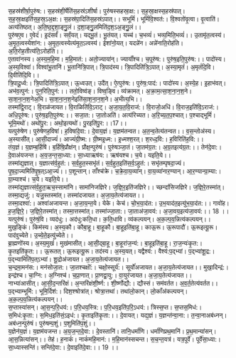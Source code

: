 

  
स॒हस्र॑शीर्षा॒पुरु॑ष:। स॒हस्र॑शी॒र्षेति॑स॒हस्र॑ऽशीर्षा। पुरु॑षस्सहस्रा॒क्ष:। स॒ह॒स्रा॒क्षस्स॒हस्र॑पात्। स॒ह॒स्रा॒क्षइति॑स॒ह॒स्र॒ऽअ॒क्ष:। स॒हस्र॑पा॒दिति॑स॒हस्र॑ऽपात्।। सभूमिं॑। भूमिं॑वि॒श्वत॑:। वि॒श्वतो॑वृ॒त्वा। वृ॒त्वाति॑। अत्य॑तिष्ठत्। अ॒ति॒ष्ठ॒द्द॒शा॒ङ्गु॒॒लं। द॒शा॒ङ्गु॒॒लमिति॑द॒श॒ऽअ॒ङ्गु॒॒लं।।  
पुरु॑षए॒व। ए॒वेदं॑। इ॒दंसर्वं॑। सर्वं॒यत्। यद्भू॒तं। भू॒तंयत्। यच्च॑। च॒भव्यं॑। भव्य॒मिति॒भव्यं॑।। उ॒तामृ॑त॒त्वस्य॑। अ॒मृ॒त॒त्वस्येशा॑न:। अ॒मृ॒त॒त्वस्येत्य॑मृ॒त॒ऽत्वस्य॑। ईशा॑नो॒यत्। यदन्ने॑न। अन्ने॑नाति॒रोह॑ति। अ॒ति॒रोह॒तीत्य॑ति॒ऽरोह॑ति।।  
ए॒तावा॑नस्य। अ॒स्य॒म॒हि॒मा। म॒हि॒मात॑:। अतो॒ज्याया॑न्। ज्यायाँ॑श्च। च॒पूरु॑ष:। पुरु॑ष॒इति॒पुरु॑ष:।। पादो॑स्य। अ॒स्य॒विश्वा॑। विश्वा॑भू॒तानि॑। भू॒तानि॑त्रि॒पात्। त्रि॒पाद॑स्य। त्रि॒पादिति॑त्रि॒ऽपात्। अ॒स्या॒मृतं॑। अ॒मृतं॑दि॒वि। दि॒वीति॑दि॒वि।।  
त्रि॒पादू॒र्ध्व:। त्रि॒पादिति॑त्रि॒ऽपात्। ऊ॒ध्वउत्। उदै॑त्। ऐ॒त्पुरु॑ष:। पुरु॑ष॒:पाद॑:। पादो॑स्य। अ॒स्ये॒ह। इ॒हाभ॑वत्। अभ॑व॒त्पुन॑:। पुन॒रिति॒पुन॑:।। ततो॒विष्व॑ङ्। विष्व॒ङ्वि। व्य॑क्रामत्। अ॒क्रा॒म॒त्सा॒श॒ना॒न॒श॒ने। सा॒श॒ना॒न॒श॒नेअ॒भि। सा॒श॒ना॒न॒श॒नेइति॑सा॒श॒ना॒न॒श॒ने। अ॒भीत्य॒भि।।  
तस्मा॑द्वि॒राट्। वि॒राळ॑जायत। वि॒राळिति॑वि॒ऽराट्। अ॒जा॒य॒त॒वि॒राज॑:। वि॒राजो॒अधि॑। वि॒राज॒इति॑वि॒ऽराज॑:। अधि॒पूरु॑ष:। पुरु॑ष॒इति॒पुरु॑ष:।। सजा॒त:। जा॒तोअति॑। अत्य॑रिच्यत। अ॒रि॒च्य॒त॒प॒श्चात्। प॒श्चाद्भूमिं॑। भूमि॒मथो॑। अथो॑पु॒र:। अथो॒इत्यथो॑। पु॒रइति॑पु॒र:।।17।।  
यत्पुरु॑षेण। पुरु॑षेणह॒विषा॑। ह॒विषा॑दे॒वा:। दे॒वाय॒ज्ञं। य॒ज्ञम॑तन्वत। अ॒त॒न्व॒तेत्य॑तन्वत।। व॒स॒न्तोअ॑स्य। अ॒स्यासी॑त्। आ॒सी॒दाज्यं॑। आज्यं॑ग्री॒ष्म:। ग्री॒ष्मइ॒ध्म:। इ॒ध्मश्श॒रत्। श॒रध्द॒वि:। ह॒विरिति॑ह॒वि:।।  
तंय॒ज्ञं। य॒ज्ञम्ब॒र्हिषि॑। ब॒र्हिषि॒प्रौक्ष॑न्। प्रौक्ष॒न्पुरु॑षं। पुरु॑षञ्जा॒तं। जा॒तम॑ग्र॒त:। अ॒ग्र॒तइत्य॑ग्र॒त:।। तेन॑दे॒वा:। दे॒वाअ॑यजन्त। अ॒य॒ज॒न्त॒सा॒ध्या:। सा॒ध्याऋष॑य:। ऋष॑यश्च। च॒ये। यइति॒ये।।  
तस्मा॑द्य॒ज्ञात्। य॒ज्ञात्स॑र्व॒हुत॑:। स॒र्व॒हुत॒स्सभृ॑तं। स॒र्व॒हुत॒इति॑स॒र्व॒ऽहुत॑:। सभृ॑तम्पृषदा॒ज्यं। पृ॒ष॒दा॒ज्यमिति॑पृ॒ष॒त्ऽआ॒ज्यं।। प॒शून्तान्। ताँश्च॑क्रे। च॒क्रे॒वा॒य॒व्या॑न्। वा॒य॒व्या॑नार॒ण्यान्। आ॒र॒ण्यान्ग्रा॒म्या:। ग्रा॒म्याश्च॑। च॒ये। यइति॒ये।।  
तस्मा॑द्य॒ज्ञात्स॑र्व॒हुत॒ऋच॒स्सामा॑नि। सामा॑निजज्ञिरे। ज॒ज्ञि॒र॒इति॑जज्ञिरे।। च्छन्दां॑सिजज्ञिरे। ज॒ज्ञि॒रे॒तस्मा॑त्। तस्मा॒द्यजु॑:। यजु॒स्तस्मा॑त्। तस्मा॑दजायत। अ॒जा॒य॒तेत्य॑जायत।।  
तस्मा॒दश्वा॑:। अश्वा॑अजायन्त। अ॒जा॒य॒न्त॒ये। येके। केच॑। चो॒भ॒या॒द॑त:। उ॒भ॒याद॑त॒इत्यु॑भ॒या॒द॑त:।। गावो॑ह। ह॒ज॒ज्ञि॒रे॒। ज॒ज्ञि॒रे॒तस्मा॑त्। तस्मा॒त्तस्मा॑त्। तस्मा॑ज्जा॒ता:। जा॒ताअ॑जा॒वय॑:। अ॒जा॒वय॒इत्य॑जा॒वय॑:।। 18 ।।  
यत्पुरु॑षं। पुरु॑षं॒वि। व्यद॑धु:। अद॑धु:कति॒धा। क॒ति॒धावि। व्य॑कल्पयन्। अ॒क॒ल्प॒य॒न्नित्य॑कल्पयन्।। मुख॒ङ्किं। किम॑स्य। अ॒स्य॒कौ। कौबा॒हू। बा॒हूकौ। बा॒हूइति॑बा॒हू। काऊ॒रू। ऊ॒रूपादौ॑। ऊ॒रूइत्यू॒रू। पाद॑वुच्येते। उ॒च्ये॒ते॒इत्यु॑च्येते।।  
ब्रा॒ह्मणो॑स्य। अ॒स्य॒मुखं॑। मुख॑मासीत्। आ॒सी॒द्बा॒हू। बा॒हूरा॑ज॒न्य॑:। बा॒हूइति॑बा॒हू। रा॒ज॒न्यः॑कृ॒त:। कृ॒तइति॑कृ॒त:।। ऊ॒रूतत्। ऊ॒रूइत्यू॒रू। तद॑स्य। अ॒स्य॒यत्। यद्वैश्य॑:। वैश्य॑:प॒द्भ्यां। प॒द्भ्यांशू॒द्र:। प॒द्भ्यामिति॑प॒त्ऽभ्यां। शू॒द्रोअ॑जायत। अ॒जा॒य॒तेत्य॑जायत।।  
च॒न्द्रमा॒मन॑स:। मन॑सोजा॒त:। जा॒तश्चक्षॊ॑:। चक्षो॒स्सूर्य॑:। सूर्यो॑अजायत। अ॒जा॒य॒तेत्य॑जायत।। मुखा॒दिन्द्र॑:। इन्द्र॑श्च। चा॒ग्नि:। अ॒ग्निश्च॑। च॒प्रा॒णात्। प्रा॒णद्वा॒यु:। वा॒युर॑जायत। अ॒जा॒य॒तेत्य॑जायत।।  
नाभ्या॑आसीत्। आ॒सी॒द॒न्तरि॑क्षं। अ॒न्तरि॑क्षंशी॒र्ष्ण:। शी॒र्ष्णोद्यौ:। द्यौस्सं। सम॑वर्तत। अ॒व॒र्त॒तेत्य॑वर्तत।। प॒द्भ्याम्भूमि॑:। भूमि॒र्दिश॑:। दिश॒श्श्रोत्रा॑त्। श्रोत्रा॒त्तथा॑। तथा॑लो॒कान्। लो॒काँअ॑कल्पयन्। अ॒क॒ल्प॒य॒न्नित्य॑कल्पयन्।।  
स॒प्तास्या॑सन्। आ॒स॒न्प॒रि॒धय॑:। प॒रि॒धय॒स्त्रि:। प॒रि॒धय॒इति॑प॒रि॒ऽधय॑:। त्रिस्स॒प्त। स॒प्तस॒मिध॑:। स॒मिध॑:कृ॒ता:। स॒मिध॒इति॑सं॒ऽइध॑:। कृ॒ताइति॑कृ॒ता:।। दे॒वायत्। यद्य॒ज्ञं। य॒ज्ञन्त॑न्वा॒ना:। त॒न्वा॒नाअब॑ध्नन्। अब॑ध्न॒न्पुरु॑षं। पुरु॑षम्प॒शुं। प॒शुमिति॑प॒शुं।।  
य॒ज्ञेन॑य॒ज्ञं। य॒ज्ञम॑यजन्त। अ॒य॒ज॒न्त॒दे॒वा:। दे॒वस्तानि॑। तानि॒धर्मा॑णि। धर्मा॑णिप्रथ॒मानि॑। प्र॒थ॒मान्या॑सन्। आ॒स॒न्नित्या॑सन्।। तेह॑। ह॒नाकं॑। नाकं॑महि॒मान॑:। म॒हि॒मान॑स्सचन्त। स॒च॒न्त॒यत्र॑। यत्र॒पूर्वे॑। पूर्वे॑सा॒ध्या:। सा॒ध्यास्सन्ति॑। सन्ति॑दे॒वा:। दे॒वाइति॑दे॒वा:।। 19 ।।  

